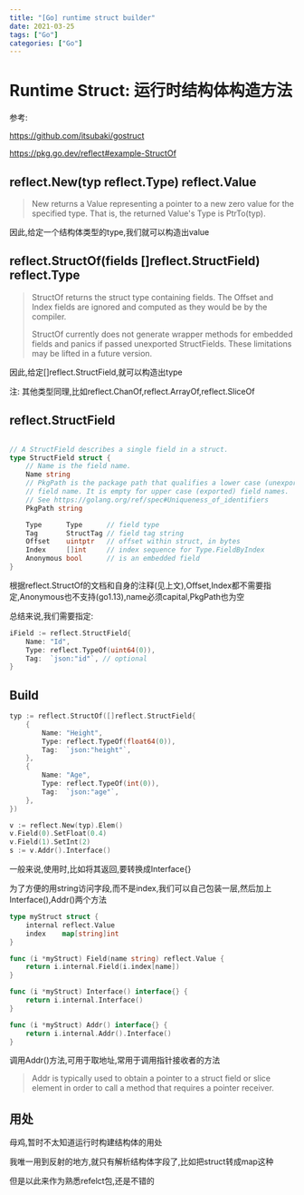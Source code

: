 ```yaml
---
title: "[Go] runtime struct builder"
date: 2021-03-25
tags: ["Go"]
categories: ["Go"]
---
```


# Runtime Struct: 运行时结构体构造方法

参考:

https://github.com/itsubaki/gostruct

https://pkg.go.dev/reflect#example-StructOf

## reflect.New(typ reflect.Type) reflect.Value

> New returns a Value representing a pointer to a new zero value for the specified type. That is, the returned Value's Type is PtrTo(typ).

因此,给定一个结构体类型的type,我们就可以构造出value

## reflect.StructOf(fields []reflect.StructField) reflect.Type

> StructOf returns the struct type containing fields. The Offset and Index fields are ignored and computed as they would be by the compiler.
>
> StructOf currently does not generate wrapper methods for embedded fields and panics if passed unexported StructFields. These limitations may be lifted in a future version.

因此,给定[]reflect.StructField,就可以构造出type

注: 其他类型同理,比如reflect.ChanOf,reflect.ArrayOf,reflect.SliceOf

## reflect.StructField

```go

// A StructField describes a single field in a struct.
type StructField struct {
	// Name is the field name.
	Name string
	// PkgPath is the package path that qualifies a lower case (unexported)
	// field name. It is empty for upper case (exported) field names.
	// See https://golang.org/ref/spec#Uniqueness_of_identifiers
	PkgPath string

	Type      Type      // field type
	Tag       StructTag // field tag string
	Offset    uintptr   // offset within struct, in bytes
	Index     []int     // index sequence for Type.FieldByIndex
	Anonymous bool      // is an embedded field
}
```

根据reflect.StructOf的文档和自身的注释(见上文),Offset,Index都不需要指定,Anonymous也不支持(go1.13),name必须capital,PkgPath也为空

总结来说,我们需要指定:

```go
iField := reflect.StructField{
    Name: "Id",
    Type: reflect.TypeOf(uint64(0)),
    Tag:  `json:"id"`, // optional
}
```

## Build

```go
typ := reflect.StructOf([]reflect.StructField{
    {
        Name: "Height",
        Type: reflect.TypeOf(float64(0)),
        Tag:  `json:"height"`,
    },
    {
        Name: "Age",
        Type: reflect.TypeOf(int(0)),
        Tag:  `json:"age"`,
    },
})

v := reflect.New(typ).Elem()
v.Field(0).SetFloat(0.4)
v.Field(1).SetInt(2)
s := v.Addr().Interface()
```

一般来说,使用时,比如将其返回,要转换成Interface{}

为了方便的用string访问字段,而不是index,我们可以自己包装一层,然后加上Interface(),Addr()两个方法

```go
type myStruct struct {
	internal reflect.Value
	index    map[string]int
}

func (i *myStruct) Field(name string) reflect.Value {
	return i.internal.Field(i.index[name])
}

func (i *myStruct) Interface() interface{} {
	return i.internal.Interface()
}

func (i *myStruct) Addr() interface{} {
	return i.internal.Addr().Interface()
}
```

调用Addr()方法,可用于取地址,常用于调用指针接收者的方法

> Addr is typically used to obtain a pointer to a struct field or slice element in order to call a method that requires a pointer receiver.

## 用处

母鸡,暂时不太知道运行时构建结构体的用处

我唯一用到反射的地方,就只有解析结构体字段了,比如把struct转成map这种

但是以此来作为熟悉refelct包,还是不错的

